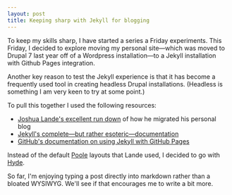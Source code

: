 ```yaml
---
layout: post
title: Keeping sharp with Jekyll for blogging
---
```


To keep my skills sharp, I have started a series a Friday experiments. This Friday, I decided to explore moving my personal site—which was moved to Drupal 7 last year off of a Wordpress installation—to a Jekyll installation with Github Pages integration.

Another key reason to test the Jekyll experience is that it has become a frequently used tool in creating headless Drupal installations. (Headless is something I am very keen to try at some point.)

To pull this together I used the following resources:

* [Joshua Lande's excellent run down](http://joshualande.com/jekyll-github-pages-poole/) of how he migrated his personal blog
* [Jekyll's complete—but rather esoteric—documentation](http://jekyllrb.com/docs/home/)
* [GitHub's documentation on using Jekyll with GitHub Pages](https://help.github.com/articles/using-jekyll-with-pages/)

Instead of the default [Poole](http://getpoole.com/) layouts that Lande used, I decided to go with [Hyde](https://github.com/poole/hyde).

So far, I'm enjoying typing a post directly into markdown rather than a bloated WYSIWYG. We'll see if that encourages me to write a bit more.
